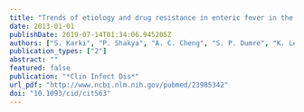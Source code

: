 ```yaml
---
title: "Trends of etiology and drug resistance in enteric fever in the last two decades in Nepal: a systematic review and meta-analysis"
date: 2013-01-01
publishDate: 2019-07-14T01:34:06.945205Z
authors: ["S. Karki", "P. Shakya", "A. C. Cheng", "S. P. Dumre", "K. Leder"]
publication_types: ["2"]
abstract: ""
featured: false
publication: "*Clin Infect Dis*"
url_pdf: "http://www.ncbi.nlm.nih.gov/pubmed/23985342"
doi: "10.1093/cid/cit563"
---
```


